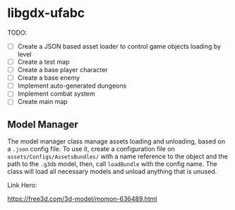 # libgdx-ufabc

TODO:
- [ ] Create a JSON based asset loader to control game objects loading by level
- [ ] Create a test map
- [ ] Create a base player character
- [ ] Create a base enemy
- [ ] Implement auto-generated dungeons
- [ ] Implement combat system
- [ ] Create main map

## Model Manager
The model manager class manage assets loading and unloading, based on a `.json` config file.
To use it, create a configuration file on `assets/Configs/AssetsBundles/` with a name reference to the object and the path to the `.g3db` model, then, call `loadBundle` with the config name. The class will load all necessary models and unload anything that is unused.


Link Hero:

https://free3d.com/3d-model/momon-636489.html
